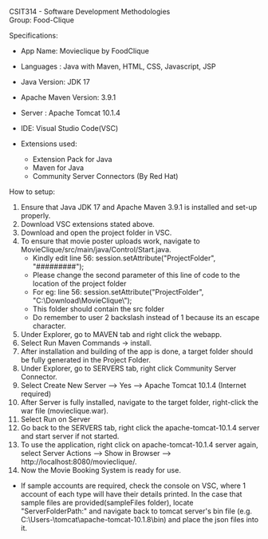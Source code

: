 CSIT314 - Software Development Methodologies   
Group: Food-Clique  

Specifications:
- App Name: Movieclique by FoodClique
- Languages : Java with Maven, HTML, CSS, Javascript, JSP
- Java Version: JDK 17
- Apache Maven Version: 3.9.1
- Server : Apache Tomcat 10.1.4

- IDE: Visual Studio Code(VSC)
- Extensions used: 
	+ Extension Pack for Java 
	+ Maven for Java
	+ Community Server Connectors (By Red Hat)


How to setup:
1) Ensure that Java JDK 17 and Apache Maven 3.9.1 is installed and set-up properly.
2) Download VSC extensions stated above.
3) Download and open the project folder in VSC.
4) To ensure that movie poster uploads work, navigate to MovieClique/src/main/java/Control/Start.java.
	+ Kindly edit line 56: session.setAttribute("ProjectFolder", "#########");
	+ Please change the second parameter of this line of code to the location of the project folder
	+ For eg: line 56: session.setAttribute("ProjectFolder", "C:\\Download\\MovieClique\\");
	+ This folder should contain the src folder
	+ Do remember to user 2 backslash instead of 1 because its an escape character.
5) Under Explorer, go to MAVEN tab and right click the webapp.
6) Select Run Maven Commands -> install.
7) After installation and building of the app is done, a target folder should be fully generated in the Project Folder.
8) Under Explorer, go to SERVERS tab, right click Community Server Connector.
9) Select Create New Server --> Yes --> Apache Tomcat 10.1.4 (Internet required)
10) After Server is fully installed, navigate to the target folder, right-click the war file (movieclique.war).
11) Select Run on Server
12) Go back to the SERVERS tab, right click the apache-tomcat-10.1.4 server and start server if not started.
13) To use the application, right click on apache-tomcat-10.1.4 server again, select Server Actions --> Show in Browser --> http://localhost:8080/movieclique/. 
14) Now the Movie Booking System is ready for use.
* If sample accounts are required, check the console on VSC, where 1 account of each type will have their details printed.
In the case that sample files are provided(sampleFiles folder), locate "ServerFolderPath:" and navigate back to tomcat server's bin file (e.g. C:\Users\-\tomcat\apache-tomcat-10.1.8\bin) and place the json files into it.
